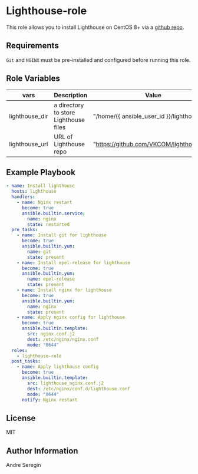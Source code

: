 Lighthouse-role
=========

This role allows you to install Lighthouse on CentOS 8+ via a [github repo](https://github.com/VKCOM/lighthouse.git).        

Requirements
------------

`Git` and `NGINX` must be pre-installed and configured before running this role. 

Role Variables
--------------

| vars | Description | Value | Location |
|------|------------|---|---|
| lighthouse_dir | a directory to store Lighthouse files | "/home/{{ ansible_user_id }}/lighthouse" | defaults/main.yml |
| lighthouse_url | URL of Lighthouse repo | "https://github.com/VKCOM/lighthouse.git" | vars/main.yml |


Example Playbook
----------------

```yml
- name: Install lighthouse
  hosts: lighthouse
  handlers:
    - name: Nginx restart
      become: true
      ansible.builtin.service:
        name: nginx
        state: restarted
  pre_tasks:
    - name: Install git for lighthouse
      become: true
      ansible.builtin.yum:
        name: git
        state: present
    - name: Install epel-release for lighthouse
      become: true
      ansible.builtin.yum:
        name: epel-release
        state: present
    - name: Install nginx for lighthouse
      become: true
      ansible.builtin.yum:
        name: nginx
        state: present
    - name: Apply nginx config for lighthouse
      become: true
      ansible.builtin.template:
        src: nginx.conf.j2
        dest: /etc/nginx/nginx.conf
        mode: "0644"
  roles:
    - lighthouse-role
  post_tasks:
    - name: Apply lighthouse config
      become: true
      ansible.builtin.template:
        src: lighthouse_nginx.conf.j2
        dest: /etc/nginx/conf.d/lighthouse.conf
        mode: "0644"
      notify: Nginx restart
```

License
-------

MIT

Author Information
------------------

Andre Seregin
